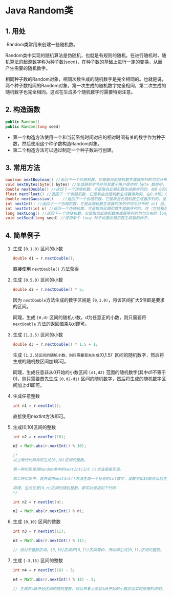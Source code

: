 # Java Random类

## 1. 用处

​    Random类常用来创建一些随机数。

​    Random类中实现的随机算法是伪随机，也就是有规则的随机。在进行随机时，随机算法的起源数字称为种子数(seed)，在种子数的基础上进行一定的变换，从而产生需要的随机数字。

​     相同种子数的Random对象，相同次数生成的随机数字是完全相同的。也就是说，两个种子数相同的Random对象，第一次生成的随机数字完全相同，第二次生成的随机数字也完全相同。这点在生成多个随机数字时需要特别注意。

## 2. 构造函数

```java
public Random()
public Random(long seed)
```

- 第一个构造方法使用一个和当前系统时间对应的相对时间有关的数字作为种子数，然后使用这个种子数构造Random对象。
- 第二个构造方法可以通过制定一个种子数进行创建。

## 3. 常用方法

```java
boolean nextBoolean() //返回下一个伪随机数，它是取自此随机数生成器序列的均匀分布的boolean值。
void nextBytes(byte[] bytes) //生成随机字节并将其置于用户提供的 byte 数组中。
double nextDouble() //返回下一个伪随机数，它是取自此随机数生成器序列的、在0.0和1.0之间均匀分布的 double值。
float nextFloat() //返回下一个伪随机数，它是取自此随机数生成器序列的、在0.0和1.0之间均匀分布float值。
double nextGaussian()    //返回下一个伪随机数，它是取自此随机数生成器序列的、呈高斯（“正态”）分布的double值，其平均值是0.0标准差是1.0。 
int nextInt() //返回下一个伪随机数，它是此随机数生成器的序列中均匀分布的 int 值。 
int nextInt(int n) //返回一个伪随机数，它是取自此随机数生成器序列的、在（包括和指定值（不包括）之间均匀分布的int值。
long nextLong() //返回下一个伪随机数，它是取自此随机数生成器序列的均匀分布的 long 值。
void setSeed(long seed) //使用单个 long 种子设置此随机数生成器的种子。
```

## 4. 简单例子

1. 生成 `[0,1.0)` 区间的小数

   ```java
   double d1 = r.nextDouble();
   ```

   直接使用 `nextDouble()` 方法获得

2. 生成 `[0,5.0)` 区间的小数

   ```java
   double d2 = r.nextDouble() * 5;
   ```

   因为 `nextDouble`方法生成的数字区间是 `[0,1.0)`，将该区间扩大5倍即是要求的区间。

   同理，生成 `[0,d)` 区间的随机小数，d为任意正的小数，则只需要将 `nextDouble` 方法的返回值乘以d即可。

3. 生成 `[1,2.5)` 区间的小数

   ```java
   double d3 = r.nextDouble() * 1.5 + 1;
   ```

   生成 `[1,2.5`)` 区间的随机小数，则只需要首先生成 `[0,1.5)` 区间的随机数字，然后将生成的随机数区间加1即可。

   同理，生成任意非从0开始的小数区间 `[d1,d2)` 范围的随机数字(其中d1不等于0)，则只需要首先生成 `[0,d2-d1)` 区间的随机数字，然后将生成的随机数字区间加上d1即可。

4. 生成任意整数

   ```java
   int n1 = r.nextInt();
   ```

   直接使用nextInt方法即可。

5. 生成[0,10)区间的整数

   ```java
   int n2 = r.nextInt(10);
   
   n2 = Math.abs(r.nextInt() % 10);
   
   /*
   以上两行代码均可生成[0,10)区间的整数。
   
   第一种实现使用Random类中的nextInt(int n)方法直接实现。
   
   第二种实现中，首先调用nextInt()方法生成一个任意的int数字，该数字和10取余以后生成的数字区间为(-10,10)，然后再对该区间求绝对值，则得到的区间就是[0,10)了。
   
   同理，生成任意[0,n)区间的随机整数，都可以使用如下代码：
   */
   
   int n2 = r.nextInt(n);
   
   n2 = Math.abs(r.nextInt() % n);
   ```

6. 生成 `[0,10]` 区间的整数

   ```java
   int n3 = r.nextInt(11);
   
   n3 = Math.abs(r.nextInt() % 11);
   
   // 相对于整数区间，[0,10]区间和[0,11)区间等价，所以即生成[0,11)区间的整数。
   ```

7. 生成 `[-3,15)` 区间的整数

   ```java
   int n4 = r.nextInt(18) - 3;
   
   n4 = Math.abs(r.nextInt() % 18) - 3;
   
   // 生成非从0开始区间的随机整数，可以参看上面非从0开始的小数区间实现原理的说明。
   ```

   